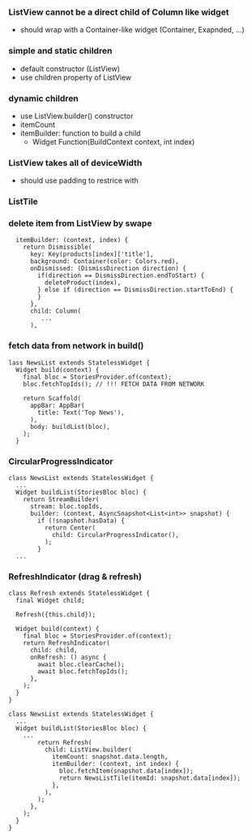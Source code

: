 ### ListView cannot be a direct child of Column like widget
  - should wrap with a Container-like widget (Container, Exapnded, ...)

### simple and static children
  - default constructor (ListView)
  - use children property of ListView

### dynamic children
  - use ListView.builder() constructor
  - itemCount
  - itemBuilder: function to build a child
    - Widget Function(BuildContext context, int index)

### ListView takes all of deviceWidth
  - should use padding to restrice with

### ListTile

### delete item from ListView by swape
```
  itemBuilder: (context, index) {
    return Dismissible(
      key: Key(products[index]['title'],
      background: Container(color: Colors.red),
      onDismissed: (DismissDirection direction) {
        if(direction == DismissDirection.endToStart) {
          deleteProduct(index),
        } else if (direction == DismissDirection.startToEnd) {
        }
      },
      child: Column(
         ...
      ),
```

### fetch data from network in build()
```
lass NewsList extends StatelessWidget {
  Widget build(context) {
    final bloc = StoriesProvider.of(context);
    bloc.fetchTopIds(); // !!! FETCH DATA FROM NETWORK

    return Scaffold(
      appBar: AppBar(
        title: Text('Top News'),
      ),
      body: buildList(bloc),
    );
  }
```

### CircularProgressIndicator
```
class NewsList extends StatelessWidget {
  ...
  Widget buildList(StoriesBloc bloc) {
    return StreamBuilder(
      stream: bloc.topIds,
      builder: (context, AsyncSnapshot<List<int>> snapshot) {
        if (!snapshot.hasData) {
          return Center(
            child: CircularProgressIndicator(),
          );
        }
  ...
```

### RefreshIndicator (drag & refresh)
```
class Refresh extends StatelessWidget {
  final Widget child;

  Refresh({this.child});

  Widget build(context) {
    final bloc = StoriesProvider.of(context);
    return RefreshIndicator(
      child: child,
      onRefresh: () async {
        await bloc.clearCache();
        await bloc.fetchTopIds();
      },
    );
  }
}

class NewsList extends StatelessWidget {
  ...
  Widget buildList(StoriesBloc bloc) {
    ...
        return Refresh(
          child: ListView.builder(
            itemCount: snapshot.data.length,
            itemBuilder: (context, int index) {
              bloc.fetchItem(snapshot.data[index]);
              return NewsListTile(itemId: snapshot.data[index]);
            },
          ),
        );
      },
    );
  }
}
```